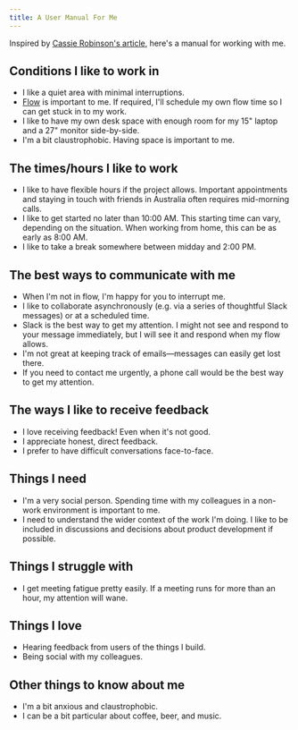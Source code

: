 ```yaml
---
title: A User Manual For Me
---
```


Inspired by [Cassie Robinson's article](https://cassierobinson.medium.com/a-user-manual-for-me-d3a851fbc694),
here's a manual for working with me.

## Conditions I like to work in

- I like a quiet area with minimal interruptions.
- [Flow](<https://en.wikipedia.org/wiki/Flow_(psychology)>) is important to me.
  If required, I'll schedule my own flow time so I can get stuck in to my work.
- I like to have my own desk space with enough room for my 15" laptop and a 27" monitor side-by-side.
- I'm a bit claustrophobic. Having space is important to me.

## The times/hours I like to work

- I like to have flexible hours if the project allows. Important appointments and staying in touch with friends in Australia often requires mid-morning calls.
- I like to get started no later than 10:00 AM. This starting time can vary, depending on the situation. When working from home, this can be as early as 8:00 AM.
- I like to take a break somewhere between midday and 2:00 PM.

## The best ways to communicate with me

- When I'm not in flow, I'm happy for you to interrupt me.
- I like to collaborate asynchronously (e.g. via a series of thoughtful Slack messages) or at a scheduled time.
- Slack is the best way to get my attention. I might not see and respond to your message immediately, but I will see it and respond when my flow allows.
- I'm not great at keeping track of emails—messages can easily get lost there.
- If you need to contact me urgently, a phone call would be the best way to get my attention.

## The ways I like to receive feedback

- I love receiving feedback! Even when it's not good.
- I appreciate honest, direct feedback.
- I prefer to have difficult conversations face-to-face.

## Things I need

- I'm a very social person. Spending time with my colleagues in a non-work environment is important to me.
- I need to understand the wider context of the work I'm doing. I like to be included in discussions and decisions about product development if possible.

## Things I struggle with

- I get meeting fatigue pretty easily. If a meeting runs for more than an hour, my attention will wane.

## Things I love

- Hearing feedback from users of the things I build.
- Being social with my colleagues.

## Other things to know about me

- I'm a bit anxious and claustrophobic.
- I can be a bit particular about coffee, beer, and music.
